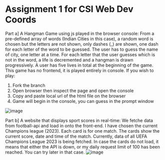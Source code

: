 # Assignment 1 for CSI Web Dev Coords

Part a] A Hangman Game using js played in the browser console: From a pre-defined array of words (Indian Cities in this case), a random word is chosen but the letters are not shown, only dashes (_) are shown, one dash for each letter of the word to be guessed. The user has to guess the name of city, one letter at a time. For each letter that the user guesses which is not in the word, a life is decremented and a hangman is drawn progressively. A user has five lives in total at the beginning of the game. This game has no frontend, it is played entirely in console. If you wish to play:
  1. Fork the branch
  2. Open browser then inspect the page and open the console
  4. Copy and paste local url of the html file on the browser
  5. Game will begin in the console, you can guess in the prompt window

![image](https://github.com/nio2004/CSI-WEB-DEV/assets/123110966/913ac782-65ec-44b5-beee-be139aac99fb)

Part b] A website that displays sport scores in real-time: We fetche data from football-api and load in onto the front-end. I have chosen the current Champions league (2023). Each card is for one match. The cards show the current score, date and time of the match. Currently, data of all UEFA Champions League 2023 is being fetched. In case the cards do not load, it means that either the API is down, or my daily request limit of 100 has been reached. You can try later in that case. 
![image](https://github.com/nio2004/CSI-WEB-DEV/assets/123110966/66fb4dfc-f303-4fa9-b1a4-65578debbafd)





